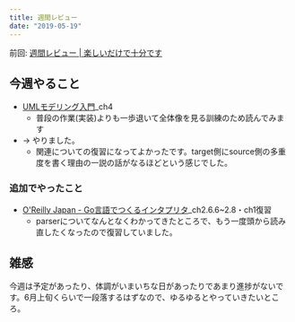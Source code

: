 ```yaml
---
title: 週間レビュー
date: "2019-05-19"
---
```


前回: [週間レビュー | 楽しいだけで十分です](https://yinm.info/20190512/)

## 今週やること
- [UMLモデリング入門](https://www.amazon.co.jp/UML%E3%83%A2%E3%83%87%E3%83%AA%E3%83%B3%E3%82%B0%E5%85%A5%E9%96%80-%E5%85%90%E7%8E%89-%E5%85%AC%E4%BF%A1/dp/4822283585)_ch4
  - 普段の作業(実装)よりも一歩退いて全体像を見る訓練のため読んでみます
- -> やりました。
  - 関連についての復習になってよかったです。target側にsource側の多重度を書く理由の一説の話がなるほどという感じでした。

### 追加でやったこと
- [O'Reilly Japan - Go言語でつくるインタプリタ](https://www.oreilly.co.jp/books/9784873118222/)_ch2.6.6~2.8・ch1復習
  - parserについてなんとなくわかってきたところで、もう一度頭から読み直したくなったので復習していました。

## 雑感
今週は予定があったり、体調がいまいちな日があったりであまり進捗がないです。6月上旬くらいで一段落するはずなので、ゆるゆるとやっていきたいところ。
